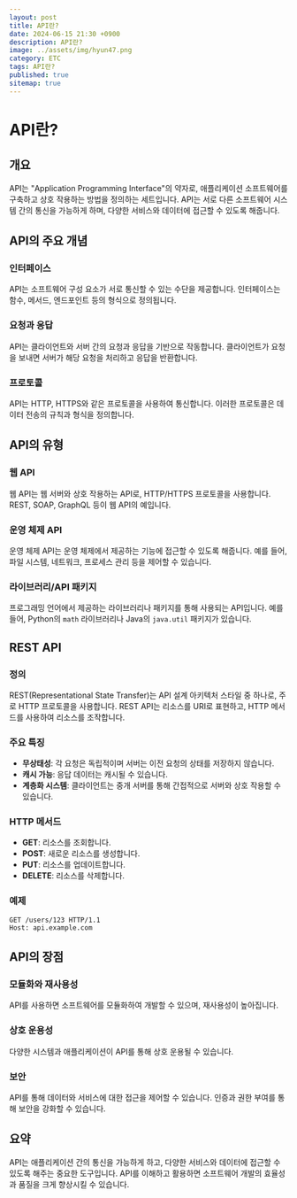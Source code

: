 ```yaml
---
layout: post
title: API란?
date: 2024-06-15 21:30 +0900
description: API란?
image: ../assets/img/hyun47.png
category: ETC
tags: API란?
published: true
sitemap: true
---
```


# API란?

## 개요

API는 "Application Programming Interface"의 약자로, 애플리케이션 소프트웨어를 구축하고 상호 작용하는 방법을 정의하는 세트입니다. API는 서로 다른 소프트웨어 시스템 간의 통신을 가능하게 하며, 다양한 서비스와 데이터에 접근할 수 있도록 해줍니다.

## API의 주요 개념

### 인터페이스

API는 소프트웨어 구성 요소가 서로 통신할 수 있는 수단을 제공합니다. 인터페이스는 함수, 메서드, 엔드포인트 등의 형식으로 정의됩니다.

### 요청과 응답

API는 클라이언트와 서버 간의 요청과 응답을 기반으로 작동합니다. 클라이언트가 요청을 보내면 서버가 해당 요청을 처리하고 응답을 반환합니다.

### 프로토콜

API는 HTTP, HTTPS와 같은 프로토콜을 사용하여 통신합니다. 이러한 프로토콜은 데이터 전송의 규칙과 형식을 정의합니다.

## API의 유형

### 웹 API

웹 API는 웹 서버와 상호 작용하는 API로, HTTP/HTTPS 프로토콜을 사용합니다. REST, SOAP, GraphQL 등이 웹 API의 예입니다.

### 운영 체제 API

운영 체제 API는 운영 체제에서 제공하는 기능에 접근할 수 있도록 해줍니다. 예를 들어, 파일 시스템, 네트워크, 프로세스 관리 등을 제어할 수 있습니다.

### 라이브러리/API 패키지

프로그래밍 언어에서 제공하는 라이브러리나 패키지를 통해 사용되는 API입니다. 예를 들어, Python의 `math` 라이브러리나 Java의 `java.util` 패키지가 있습니다.

## REST API

### 정의

REST(Representational State Transfer)는 API 설계 아키텍처 스타일 중 하나로, 주로 HTTP 프로토콜을 사용합니다. REST API는 리소스를 URI로 표현하고, HTTP 메서드를 사용하여 리소스를 조작합니다.

### 주요 특징

- **무상태성**: 각 요청은 독립적이며 서버는 이전 요청의 상태를 저장하지 않습니다.
- **캐시 가능**: 응답 데이터는 캐시될 수 있습니다.
- **계층화 시스템**: 클라이언트는 중개 서버를 통해 간접적으로 서버와 상호 작용할 수 있습니다.

### HTTP 메서드

- **GET**: 리소스를 조회합니다.
- **POST**: 새로운 리소스를 생성합니다.
- **PUT**: 리소스를 업데이트합니다.
- **DELETE**: 리소스를 삭제합니다.

### 예제

```http
GET /users/123 HTTP/1.1
Host: api.example.com
```

## API의 장점

### 모듈화와 재사용성

API를 사용하면 소프트웨어를 모듈화하여 개발할 수 있으며, 재사용성이 높아집니다.

### 상호 운용성

다양한 시스템과 애플리케이션이 API를 통해 상호 운용될 수 있습니다.

### 보안

API를 통해 데이터와 서비스에 대한 접근을 제어할 수 있습니다. 인증과 권한 부여를 통해 보안을 강화할 수 있습니다.

## 요약

API는 애플리케이션 간의 통신을 가능하게 하고, 다양한 서비스와 데이터에 접근할 수 있도록 해주는 중요한 도구입니다. API를 이해하고 활용하면 소프트웨어 개발의 효율성과 품질을 크게 향상시킬 수 있습니다.
